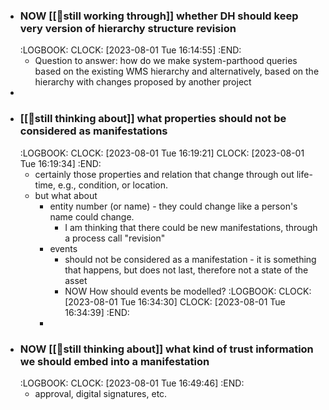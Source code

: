 - ### NOW [[🤔still working through]] whether DH should keep very version of hierarchy structure revision
  :LOGBOOK:
  CLOCK: [2023-08-01 Tue 16:14:55]
  :END:
	- Question to answer: how do we make system-parthood queries based on the existing WMS hierarchy and alternatively, based on the hierarchy with changes proposed by another project
-
- ### [[🤔still thinking about]] what properties should not be considered as manifestations
  :LOGBOOK:
  CLOCK: [2023-08-01 Tue 16:19:21]
  CLOCK: [2023-08-01 Tue 16:19:34]
  :END:
	- certainly those properties and relation that change through out life-time, e.g., condition, or location.
	- but what about
		- entity number (or name) - they could change like a person's name could change.
			- I am thinking that there could be new manifestations, through a process call "revision"
		- events
			- should not be considered as a manifestation - it is something that happens, but does not last, therefore not a state of the asset
			- NOW How should events be modelled?
			  :LOGBOOK:
			  CLOCK: [2023-08-01 Tue 16:34:30]
			  CLOCK: [2023-08-01 Tue 16:34:39]
			  :END:
		-
- ### NOW [[🤔still thinking about]] what kind of trust information we should embed into a manifestation
  :LOGBOOK:
  CLOCK: [2023-08-01 Tue 16:49:46]
  :END:
	- approval, digital signatures, etc.